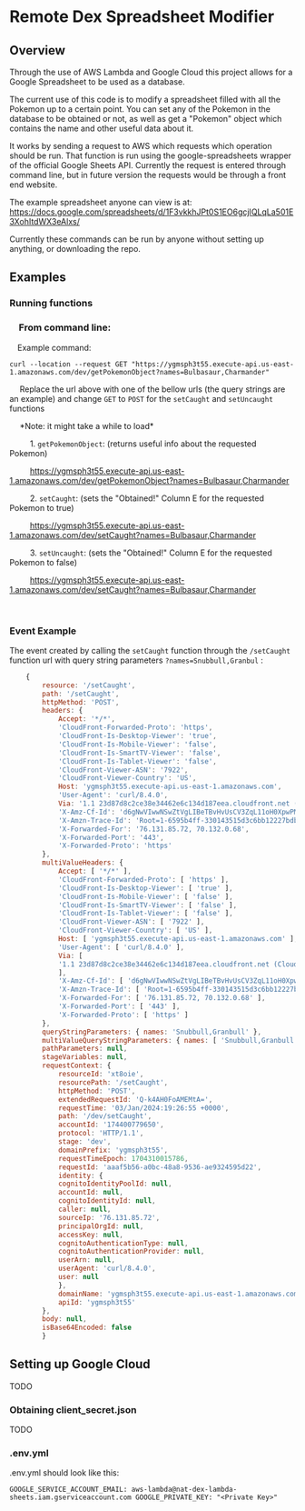 # Remote Dex Spreadsheet Modifier

## Overview

Through the use of AWS Lambda and Google Cloud this project allows for a Google Spreadsheet to be used as a database. 

The current use of this code is to modify a spreadsheet filled with all the Pokemon up to a certain point. You can set any of the Pokemon in the database to be obtained or not, as well as get a "Pokemon" object which contains the name and other useful data about it.

It works by sending a request to AWS which requests which operation should be run. That function is run using the google-spreadsheets wrapper of the official Google Sheets API. Currently the request is entered through command line, but in future version the requests would be through a front end website.

The example spreadsheet anyone can view is at: https://docs.google.com/spreadsheets/d/1F3vkkhJPt0S1EO6gcjIQLqLa501E3XohItdWX3eAlxs/

Currently these commands can be run by anyone without setting up anything, or downloading the repo.

## Examples

### Running functions

### &emsp;From command line: 

 &emsp;Example command:
```
curl --location --request GET "https://ygmsph3t55.execute-api.us-east-1.amazonaws.com/dev/getPokemonObject?names=Bulbasaur,Charmander"
```

  &emsp; Replace the url above with one of the bellow urls (the  query strings are an example) and change ``GET`` to ``POST`` for the ``setCaught`` and ``setUncaught`` functions
  
   &emsp; \*Note: it might take a while to load\*

&emsp; &emsp; 1. ``getPokemonObject``: (returns useful info about the requested Pokemon)

&emsp; &emsp; https://ygmsph3t55.execute-api.us-east-1.amazonaws.com/dev/getPokemonObject?names=Bulbasaur,Charmander

&emsp; &emsp; 2. ``setCaught``: (sets the "Obtained!" Column E for the requested Pokemon to true)

&emsp; &emsp; https://ygmsph3t55.execute-api.us-east-1.amazonaws.com/dev/setCaught?names=Bulbasaur,Charmander

&emsp; &emsp; 3. ``setUncaught``: (sets the "Obtained!" Column E for the requested Pokemon to false)

&emsp; &emsp; https://ygmsph3t55.execute-api.us-east-1.amazonaws.com/dev/setCaught?names=Bulbasaur,Charmander

<br>

### Event Example

The event created by calling the ``setCaught`` function through the ``/setCaught`` function url with query string parameters ``?names=Snubbull,Granbul`` :

```js
    {
        resource: '/setCaught',
        path: '/setCaught',
        httpMethod: 'POST',
        headers: {
            Accept: '*/*',
            'CloudFront-Forwarded-Proto': 'https',
            'CloudFront-Is-Desktop-Viewer': 'true',
            'CloudFront-Is-Mobile-Viewer': 'false',
            'CloudFront-Is-SmartTV-Viewer': 'false',
            'CloudFront-Is-Tablet-Viewer': 'false',
            'CloudFront-Viewer-ASN': '7922',
            'CloudFront-Viewer-Country': 'US',
            Host: 'ygmsph3t55.execute-api.us-east-1.amazonaws.com',
            'User-Agent': 'curl/8.4.0',
            Via: '1.1 23d87d8c2ce38e34462e6c134d187eea.cloudfront.net (CloudFront)',
            'X-Amz-Cf-Id': 'd6gNwVIwwNSwZtVgLIBeTBvHvUsCV3ZqL11oH0XpwPMcwOc9j9Y6CA==',
            'X-Amzn-Trace-Id': 'Root=1-6595b4ff-330143515d3c6bb12227bdb4',
            'X-Forwarded-For': '76.131.85.72, 70.132.0.68',
            'X-Forwarded-Port': '443',
            'X-Forwarded-Proto': 'https'
        },
        multiValueHeaders: {
            Accept: [ '*/*' ],
            'CloudFront-Forwarded-Proto': [ 'https' ],
            'CloudFront-Is-Desktop-Viewer': [ 'true' ],
            'CloudFront-Is-Mobile-Viewer': [ 'false' ],
            'CloudFront-Is-SmartTV-Viewer': [ 'false' ],
            'CloudFront-Is-Tablet-Viewer': [ 'false' ],
            'CloudFront-Viewer-ASN': [ '7922' ],
            'CloudFront-Viewer-Country': [ 'US' ],
            Host: [ 'ygmsph3t55.execute-api.us-east-1.amazonaws.com' ],
            'User-Agent': [ 'curl/8.4.0' ],
            Via: [
            '1.1 23d87d8c2ce38e34462e6c134d187eea.cloudfront.net (CloudFront)'
            ],
            'X-Amz-Cf-Id': [ 'd6gNwVIwwNSwZtVgLIBeTBvHvUsCV3ZqL11oH0XpwPMcwOc9j9Y6CA==' ],
            'X-Amzn-Trace-Id': [ 'Root=1-6595b4ff-330143515d3c6bb12227bdb4' ],
            'X-Forwarded-For': [ '76.131.85.72, 70.132.0.68' ],
            'X-Forwarded-Port': [ '443' ],
            'X-Forwarded-Proto': [ 'https' ]
        },
        queryStringParameters: { names: 'Snubbull,Granbull' },
        multiValueQueryStringParameters: { names: [ 'Snubbull,Granbull' ] },
        pathParameters: null,
        stageVariables: null,
        requestContext: {
            resourceId: 'xt8oie',
            resourcePath: '/setCaught',
            httpMethod: 'POST',
            extendedRequestId: 'Q-k4AH0FoAMEMtA=',
            requestTime: '03/Jan/2024:19:26:55 +0000',
            path: '/dev/setCaught',
            accountId: '174400779650',
            protocol: 'HTTP/1.1',
            stage: 'dev',
            domainPrefix: 'ygmsph3t55',
            requestTimeEpoch: 1704310015786,
            requestId: 'aaaf5b56-a0bc-48a8-9536-ae9324595d22',
            identity: {
            cognitoIdentityPoolId: null,
            accountId: null,
            cognitoIdentityId: null,
            caller: null,
            sourceIp: '76.131.85.72',
            principalOrgId: null,
            accessKey: null,
            cognitoAuthenticationType: null,
            cognitoAuthenticationProvider: null,
            userArn: null,
            userAgent: 'curl/8.4.0',
            user: null
            },
            domainName: 'ygmsph3t55.execute-api.us-east-1.amazonaws.com',
            apiId: 'ygmsph3t55'
        },
        body: null,
        isBase64Encoded: false
        }
```

## Setting up Google Cloud

TODO

### Obtaining client_secret.json
    
TODO

### .env.yml

.env.yml should look like this:
```
GOOGLE_SERVICE_ACCOUNT_EMAIL: aws-lambda@nat-dex-lambda-sheets.iam.gserviceaccount.com GOOGLE_PRIVATE_KEY: "<Private Key>"
```

